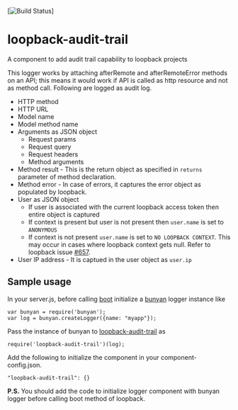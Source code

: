 [![Build Status](https://travis-ci.org/yantrashala/loopback-audit-trail.svg?branch=master)]

# loopback-audit-trail
A component to add audit trail capability to loopback projects

This logger works by attaching afterRemote and afterRemoteError methods on an API; this means it would work if API is called as http resource and not as method call. Following are logged as audit log. 

- HTTP method
- HTTP URL
- Model name
- Model method name
- Arguments as JSON object
  - Request params
  - Request query
  - Request headers
  - Method arguments
- Method result - This is the return object as specified in `returns` parameter of method declaration.
- Method error - In case of errors, it captures the error object as populated by loopback.
- User as JSON object
  - If user is associated with the current loopback access token then entire object is captured
  - If context is present but user is not present then `user.name` is set to `ANONYMOUS`
  - If context is not present `user.name` is set to `NO LOOPBACK CONTEXT`. This may occur in cases where loopback context gets null. Refer to loopback issue [#657](https://github.com/strongloop/loopback-datasource-juggler/issues/657).
- User IP address - It is captued in the user object as `user.ip`

## Sample usage
In your server.js, before calling [boot](https://apidocs.strongloop.com/loopback-boot/#boot) initialize a [bunyan](https://github.com/trentm/node-bunyan) logger instance like

```
var bunyan = require('bunyan');
var log = bunyan.createLogger({name: "myapp"});
```

Pass the instance of bunyan to [loopback-audit-trail](https://github.com/yantrashala/loopback-audit-trail) as
```
require('loopback-audit-trail')(log);
```

Add the following to initialize the component in your component-config.json.
```
"loopback-audit-trail": {}
```

**P.S.** You should add the code to initialize logger component with bunyan logger before calling boot method of loopback.
